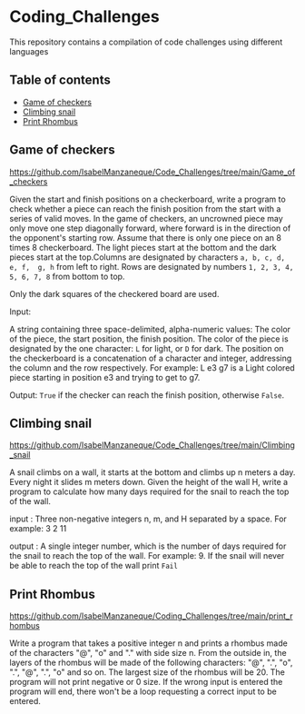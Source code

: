 # Coding_Challenges
This repository contains a compilation of code challenges using different languages 

## Table of contents

* [Game of checkers](#game-of-checkers)
* [Climbing snail](#climbing-snail)
* [Print Rhombus](#print-rhombus)


## Game of checkers

https://github.com/IsabelManzaneque/Code_Challenges/tree/main/Game_of_checkers

Given the start and finish positions on a checkerboard, write a program to check whether a piece can reach the finish position from the start with a series of valid moves. In 
the game of checkers, an uncrowned piece may only move one step diagonally forward, where forward is in the direction of the opponent's starting row. Assume that there is 
only one piece on an 8 times 8 checkerboard. The light pieces start at the bottom and the dark pieces start at the top.Columns are designated by characters `a, b, c, d, e, f, 
g, h` from left to right. Rows are designated by numbers `1, 2, 3, 4, 5, 6, 7, 8` from bottom to top.

Only the dark squares of the checkered board are used.

Input:

A string containing three space-delimited, alpha-numeric values: The color of the piece, the start position, the finish position.
The color of the piece is designated by the one character: `L` for light, or `D` for dark.
The position on the checkerboard is a concatenation of a character and integer, addressing the column and the row respectively. 
For example: L e3 g7  is a Light colored piece starting in position e3 and trying to get to g7.


Output: `True` if the checker can reach the finish position, otherwise `False`.


## Climbing snail

https://github.com/IsabelManzaneque/Code_Challenges/tree/main/Climbing_snail

A snail climbs on a wall, it starts at the bottom and climbs up n meters a day. Every night it slides m meters down.
Given the height of the wall H, write a program to calculate how many days required for the snail to reach the top of the wall.

input : Three non-negative integers n, m, and H separated by a space. For example: 3 2 11

output : A single integer number, which is the number of days required for the snail to reach the top of the wall. For example: 9.
If the snail will never be able to reach the top of the wall print `Fail`


## Print Rhombus

https://github.com/IsabelManzaneque/Coding_Challenges/tree/main/print_rhombus

Write a program that takes a positive integer n and prints a rhombus made of the characters "@", "o" and "." with side size n. 
From the outside in, the layers of the rhombus will be made of the following characters: "@", ".", "o", ".", "@", ".", "o" and so on.
The largest size of the rhombus will be 20. The program will not print negative or 0 size. If the wrong input is entered the program will end, there won't be a loop requesting a correct input to be entered.

